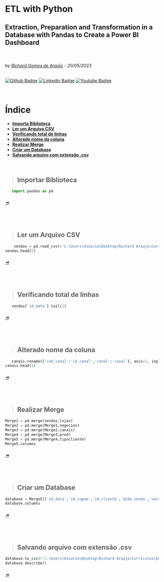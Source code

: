  
# ETL with Python 
## Extraction, Preparation and Transformation in a Database with Pandas to Create a Power BI Dashboard
<p>  <br>
  </p>

###### by [Richard Gomes de Araújo](https://github.com/RichardGomesDeAraujo) - 20/05/2023
[![Github Badge](https://img.shields.io/badge/-Github-000?style=flat-square&logo=Github&logoColor=white&link=https://github.com/RichardGomesDeAraujo)](https://github.com/RichardGomesDeAraujo)
[![Linkedin Badge](https://img.shields.io/badge/-LinkedIn-blue?style=flat-square&logo=Linkedin&logoColor=white&link=https://www.linkedin.com/in/richardaraujoanalistadedados/)](https://www.linkedin.com/in/richardaraujoanalistadedados/)
[![Youtube Badge](https://img.shields.io/badge/-YouTube-ff0000?style=flat-square&labelColor=ff0000&logo=youtube&logoColor=white&link=https://www.youtube.com/channel/UCc_jlqHut_GkXc8ahgQHOOw)](https://www.youtube.com/channel/UCc_jlqHut_GkXc8ahgQHOOw)
<p>  <br>
  </p>
  
# Índice
- [**Importa Biblioteca**](README.md#Importar-Biblioteca)
- [**Ler um Arquivo CSV**](README.md#Ler-um-Arquivo-CSV)
- [**Verificando total de linhas**](README.md#Verificando-total-de-linhas)
- [**Alterado nome da coluna**](README.md#Alterado-nome-da-coluna)
- [**Realizar Merge**](README.md#Realizar-Merge)
- [**Criar um Database**](README.md#Criar-um-Database)
- [**Salvando arquivo com extensão .csv**](README.md#Salvando-arquivo-com-extensão-.csv)


<p>  <br>
  </p>
  
>## Importar Biblioteca
```PYTHON
   import pandas as pd
```
###### [⏪](README.md#Índice)
<p>  <br>
  </p>

>## Ler um Arquivo CSV
```PYTHON
    vendas = pd.read_csv(r'C:\Users\Usuario\Desktop\Richard Araujo\Currículos\Entrevistas\Testes\Kliente 360\Arquivos\Vendas.csv', sep = ';')
vendas.head(5)
```
###### [⏪](README.md#Índice)
<p>  <br>
  </p>
  
>## Verificando total de linhas
```PYTHON
   vendas['id_data'].tail(1)
```
###### [⏪](README.md#Índice)
<p>  <br>
  </p>

>## Alterado nome da coluna
```PYTHON
   canais.rename({'cod_canal':'id_canal','canal':'canal'}, axis=1, inplace = True)
canais.head(1)
```
###### [⏪](README.md#Índice)
<p>  <br>
  </p>

>## Realizar Merge
```PYTHON
Merge1 = pd.merge(vendas,lojas)
Merge2 = pd.merge(Merge1,negocios)
Merge3 = pd.merge(Merge2,canais)
Merge4 = pd.merge(Merge3,prod)
Merge5 = pd.merge(Merge4,tipocliente)
Merge5.columns
```
###### [⏪](README.md#Índice)
<p>  <br>
  </p>

>## Criar um Database
```PYTHON
database = Merge5[['id_data','id_cupom','id_cliente','qtde_venda','valor_venda','valor_imposto','valor_custo','cod_loja','ano_abertura','regional','distrito','cidade','uf','unidade_negocio','canal','fornecedor','produto_nome','categoria','sub_categoria','tipo_cliente']]
database.columns
```
###### [⏪](README.md#Índice)
<p>  <br>
  </p>

>## Salvando arquivo com extensão .csv
```PYTHON
database.to_csv(r'C:\Users\Usuario\Desktop\Richard Araujo\Currículos\Entrevistas\Testes\Kliente 360\Arquivos\database.csv',sep=';')
database.describe()
```
###### [⏪](README.md#Índice)
<p>  <br>
  </p>
